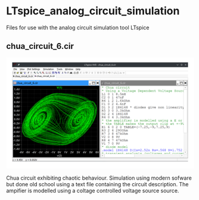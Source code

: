 # LTspice_analog_circuit_simulation

Files for use with the analog circuit simulation tool LTspice

## chua_circuit_6.cir

![chua_circuit_screenshot1.png](chua_circuit_screenshot1.png)

Chua circuit exhibiting chaotic behaviour.
Simulation using modern sofware but done old school using a text file containing the circuit description.
The ampifier is modelled using a coltage controlled voltage source source.

